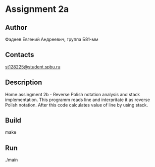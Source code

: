 # Assignment 2a
## Author
Фадеев Евгений Андреевич, группа Б81-мм
## Contacts
st128225@student.spbu.ru
## Description
Home assingment 2b - Reverse Polish notation analysis and stack implementation. This programm reads line and interpritate it as reverse Polish notation. After this code calculates value of line by using stack.
## Build
make
## Run
./main
